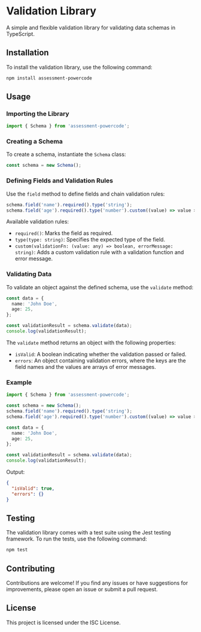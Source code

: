 # Validation Library

A simple and flexible validation library for validating data schemas in TypeScript.

## Installation

To install the validation library, use the following command:

```bash
npm install assessment-powercode
```

## Usage

### Importing the Library

```typescript
import { Schema } from 'assessment-powercode';
```

### Creating a Schema

To create a schema, instantiate the `Schema` class:

```typescript
const schema = new Schema();
```

### Defining Fields and Validation Rules

Use the `field` method to define fields and chain validation rules:

```typescript
schema.field('name').required().type('string');
schema.field('age').required().type('number').custom((value) => value >= 18, 'The age must be at least 18.');
```

Available validation rules:
- `required()`: Marks the field as required.
- `type(type: string)`: Specifies the expected type of the field.
- `custom(validationFn: (value: any) => boolean, errorMessage: string)`: Adds a custom validation rule with a validation function and error message.

### Validating Data

To validate an object against the defined schema, use the `validate` method:

```typescript
const data = {
  name: 'John Doe',
  age: 25,
};

const validationResult = schema.validate(data);
console.log(validationResult);
```

The `validate` method returns an object with the following properties:
- `isValid`: A boolean indicating whether the validation passed or failed.
- `errors`: An object containing validation errors, where the keys are the field names and the values are arrays of error messages.

### Example

```typescript
import { Schema } from 'assessment-powercode';

const schema = new Schema();
schema.field('name').required().type('string');
schema.field('age').required().type('number').custom((value) => value >= 18, 'The age must be at least 18.');

const data = {
  name: 'John Doe',
  age: 25,
};

const validationResult = schema.validate(data);
console.log(validationResult);
```

Output:
```json
{
  "isValid": true,
  "errors": {}
}
```

## Testing

The validation library comes with a test suite using the Jest testing framework. To run the tests, use the following command:

```bash
npm test
```

## Contributing

Contributions are welcome! If you find any issues or have suggestions for improvements, please open an issue or submit a pull request.

## License

This project is licensed under the ISC License.
